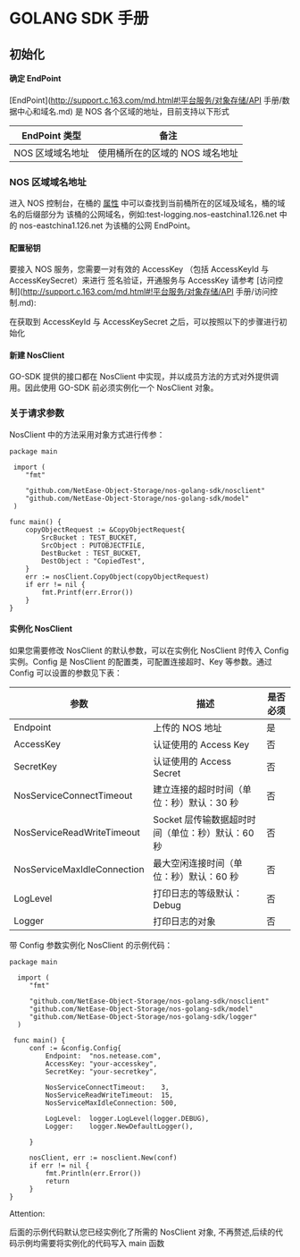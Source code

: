 # GOLANG SDK 手册


## 初始化

#### 确定 EndPoint

[EndPoint](http://support.c.163.com/md.html#!平台服务/对象存储/API 手册/数据中心和域名.md) 是 NOS 各个区域的地址，目前支持以下形式

|**EndPoint 类型**|	               **备注**                   |
|----------------|--------------------------------------------|
|NOS 区域域名地址|	使用桶所在的区域的 NOS 域名地址|

### NOS 区域域名地址

进入 NOS 控制台，在桶的 [属性](http://support.c.163.com/md.html#!平台服务/对象存储/控制台手册/管理存储空间.md) 中可以查找到当前桶所在的区域及域名，桶的域名的后缀部分为 该桶的公网域名，例如:test-logging.nos-eastchina1.126.net 中的 nos-eastchina1.126.net 为该桶的公网 EndPoint。

#### 配置秘钥

要接入 NOS 服务，您需要一对有效的 AccessKey （包括 AccessKeyId 与 AccessKeySecret）来进行 签名验证，开通服务与 AccessKey 请参考 [访问控制](http://support.c.163.com/md.html#!平台服务/对象存储/API 手册/访问控制.md):

在获取到 AccessKeyId 与 AccessKeySecret 之后，可以按照以下的步骤进行初始化

#### 新建 NosClient

GO-SDK 提供的接口都在 NosClient 中实现，并以成员方法的方式对外提供调用。因此使用 GO-SDK 前必须实例化一个 NosClient 对象。

### 关于请求参数

NosClient 中的方法采用对象方式进行传参：

    package main
    
     import (
        "fmt"
    
        "github.com/NetEase-Object-Storage/nos-golang-sdk/nosclient"
        "github.com/NetEase-Object-Storage/nos-golang-sdk/model"
     )
    
    func main() {
        copyObjectRequest := &CopyObjectRequest{
            SrcBucket : TEST_BUCKET,
            SrcObject : PUTOBJECTFILE,
            DestBucket : TEST_BUCKET,
            DestObject : "CopiedTest",
        }
        err := nosClient.CopyObject(copyObjectRequest)
        if err != nil {
            fmt.Printf(err.Error())
        }
    }

#### 实例化 NosClient

如果您需要修改 NosClient 的默认参数，可以在实例化 NosClient 时传入 Config 实例。Config 是 NosClient 的配置类，可配置连接超时、Key 等参数。通过 Config 可以设置的参数见下表：

|**参数**|	         **描述**            |**是否必须**|
|--------|-------------------------------|------------|
|Endpoint|	上传的 NOS 地址|	是|
|AccessKey|	认证使用的 Access Key|	否|
|SecretKey	|认证使用的 Access Secret	|否|
|NosServiceConnectTimeout|	建立连接的超时时间（单位：秒）默认：30 秒|	否|
|NosServiceReadWriteTimeout	|Socket 层传输数据超时时间（单位：秒）默认：60 秒	|否|
|NosServiceMaxIdleConnection|	最大空闲连接时间（单位：秒）默认：60 秒|	否|
|LogLevel	|打印日志的等级默认：Debug	|否|
|Logger|	打印日志的对象|	否|

带 Config 参数实例化 NosClient 的示例代码：

    package main
    
      import (
         "fmt"
    
         "github.com/NetEase-Object-Storage/nos-golang-sdk/nosclient"
         "github.com/NetEase-Object-Storage/nos-golang-sdk/model"
         "github.com/NetEase-Object-Storage/nos-golang-sdk/logger"
      )
    
     func main() {
         conf := &config.Config{
             Endpoint:  "nos.netease.com",
             AccessKey: "your-accesskey",
             SecretKey: "your-secretkey",
    
             NosServiceConnectTimeout:    3,
             NosServiceReadWriteTimeout:  15,
             NosServiceMaxIdleConnection: 500,
    
             LogLevel:  logger.LogLevel(logger.DEBUG),
             Logger:    logger.NewDefaultLogger(),
    
         }
    
         nosClient, err := nosclient.New(conf)
         if err != nil {
             fmt.Println(err.Error())
             return
         }
    }

<span>Attention:</span><div class="alertContent">后面的示例代码默认您已经实例化了所需的 NosClient 对象, 不再赘述,后续的代码示例均需要将实例化的代码写入 main 函数</div>

